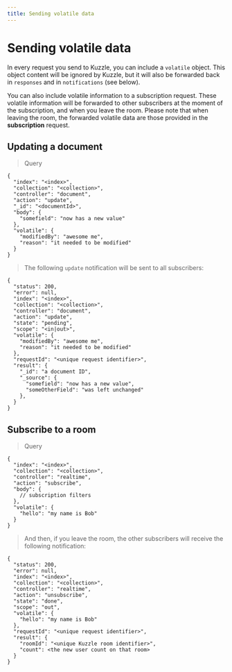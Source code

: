 ```yaml
---
title: Sending volatile data
---
```


# Sending volatile data

In every request you send to Kuzzle, you can include a `volatile` object.
This object content will be ignored by Kuzzle,
but it will also be forwarded back in `responses` and in `notifications` (see below).

You can also include volatile information to a subscription request.
These volatile information will be forwarded to other subscribers at the moment of the subscription,
and when you leave the room. Please note that when leaving the room,
the forwarded volatile data are those provided in the **subscription** request.

## Updating a document

<section class="others"></section>

>Query

<section class="others"></section>

```litcoffee
{
  "index": "<index>",
  "collection": "<collection>",
  "controller": "document",
  "action": "update",
  "_id": "<documentId>",
  "body": {
    "somefield": "now has a new value"
  },
  "volatile": {
    "modifiedBy": "awesome me",
    "reason": "it needed to be modified"
  }
}
```

<section class="others"></section>

>The following `update` notification will be sent to all subscribers:

<section class="others"></section>

```litcoffee
{
  "status": 200,
  "error": null,
  "index": "<index>",
  "collection": "<collection>",
  "controller": "document",
  "action": "update",
  "state": "pending",
  "scope": "<in|out>",
  "volatile": {
    "modifiedBy": "awesome me",
    "reason": "it needed to be modified"
  },
  "requestId": "<unique request identifier>",
  "result": {
    "_id": "a document ID",
    "_source": {
      "somefield": "now has a new value",
      "someOtherField": "was left unchanged"
    },
  }
}
```


## Subscribe to a room

<section class="others"></section>

>Query

<section class="others"></section>

```litcoffee
{
  "index": "<index>",
  "collection": "<collection>",
  "controller": "realtime",
  "action": "subscribe",
  "body": {
    // subscription filters
  },
  "volatile": {
    "hello": "my name is Bob"
  }
}
```

<section class="others"></section>

>And then, if you leave the room, the other subscribers will receive the following notification:

<section class="others"></section>

```litcoffee
{
  "status": 200,
  "error": null,
  "index": "<index>",
  "collection": "<collection>",
  "controller": "realtime",
  "action": "unsubscribe",
  "state": "done",
  "scope": "out",
  "volatile": {
    "hello": "my name is Bob"
  },
  "requestId": "<unique request identifier>",
  "result": {
    "roomId": "<unique Kuzzle room identifier>",
    "count": <the new user count on that room>
  }
}
```

